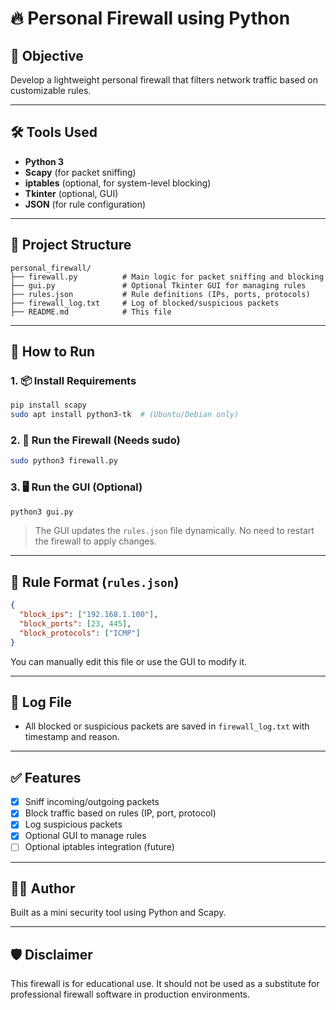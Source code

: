 # 🔥 Personal Firewall using Python

## 🧠 Objective
Develop a lightweight personal firewall that filters network traffic based on customizable rules.

---

## 🛠 Tools Used
- **Python 3**
- **Scapy** (for packet sniffing)
- **iptables** (optional, for system-level blocking)
- **Tkinter** (optional, GUI)
- **JSON** (for rule configuration)

---

## 📁 Project Structure
```
personal_firewall/
├── firewall.py          # Main logic for packet sniffing and blocking
├── gui.py               # Optional Tkinter GUI for managing rules
├── rules.json           # Rule definitions (IPs, ports, protocols)
├── firewall_log.txt     # Log of blocked/suspicious packets
├── README.md            # This file
```

---

## 🚀 How to Run

### 1. 📦 Install Requirements
```bash
pip install scapy
sudo apt install python3-tk  # (Ubuntu/Debian only)
```

### 2. 🔐 Run the Firewall (Needs sudo)
```bash
sudo python3 firewall.py
```

### 3. 🖥️ Run the GUI (Optional)
```bash
python3 gui.py
```

> The GUI updates the `rules.json` file dynamically. No need to restart the firewall to apply changes.

---

## 📜 Rule Format (`rules.json`)
```json
{
  "block_ips": ["192.168.1.100"],
  "block_ports": [23, 445],
  "block_protocols": ["ICMP"]
}
```

You can manually edit this file or use the GUI to modify it.

---

## 📂 Log File
- All blocked or suspicious packets are saved in `firewall_log.txt` with timestamp and reason.

---

## ✅ Features
- [x] Sniff incoming/outgoing packets
- [x] Block traffic based on rules (IP, port, protocol)
- [x] Log suspicious packets
- [x] Optional GUI to manage rules
- [ ] Optional iptables integration (future)

---

## 👨‍💻 Author
Built as a mini security tool using Python and Scapy.

---

## 🛡️ Disclaimer
This firewall is for educational use. It should not be used as a substitute for professional firewall software in production environments.

